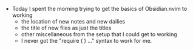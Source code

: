 - Today I spent the morning trying to get the basics of Obsidian.nvim to working
	- the location of new notes and new dailies
	- the title of new files as just the titles
	- other miscellaneous from the setup that I could get to working
	- I never got the "require ( ) ..." syntax to work for me.